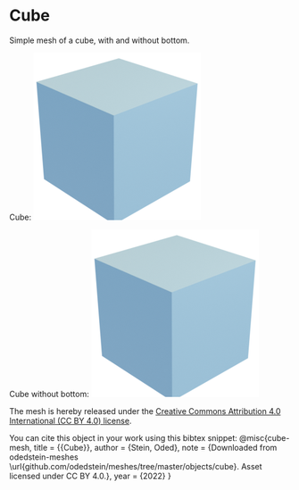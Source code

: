 # Cube

Simple mesh of a cube, with and without bottom.

Cube:
![cube](cube.png)

Cube without bottom:
![cube_no_bottom](cube_no_bottom.png)

The mesh is hereby released under the [Creative Commons Attribution 4.0 International (CC BY 4.0) license](https://creativecommons.org/licenses/by/4.0/).

You can cite this object in your work using this bibtex snippet:
    @misc{cube-mesh,
      title = {{Cube}},
      author = {Stein, Oded},
      note = {Downloaded from odedstein-meshes \url{github.com/odedstein/meshes/tree/master/objects/cube}. Asset licensed under CC BY 4.0.},
      year = {2022}
    }

